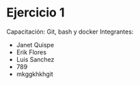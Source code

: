 # Ejercicio 1
Capacitación: Git, bash y docker
Integrantes:
- Janet Quispe
- Erik Flores
- Luis Sanchez
- 789
- mkggkhkhgit